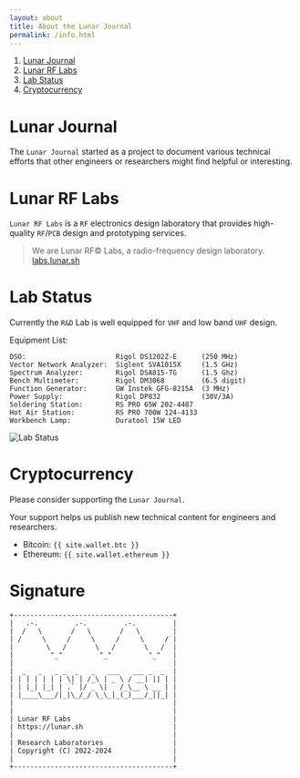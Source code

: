 ```yaml
---
layout: about
title: About the Lunar Journal
permalink: /info.html
---
```


<meta name="robots" content="noindex">

1. [Lunar Journal](#lunar-journal)
2. [Lunar RF Labs](#lunar-rf-labs)
3. [Lab Status](#lab-status)
4. [Cryptocurrency](#cryptocurrency)

# Lunar Journal

The `Lunar Journal` started as a project to document various technical efforts that
other engineers or researchers might find helpful or interesting.

# Lunar RF Labs

`Lunar RF Labs` is a `RF` electronics design laboratory that provides high-quality `RF`/`PCB`
design and prototyping services. 

> We are Lunar RF© Labs, a radio-frequency design laboratory.<br>
[labs.lunar.sh](https://labs.lunar.sh)

# Lab Status

Currently the `R&D` Lab is well equipped for `VHF` and low band `UHF` design.

Equipment List:

```
DSO:                      Rigol DS1202Z-E      (250 MHz)
Vector Network Analyzer:  Siglent SVA1015X     (1.5 GHz)
Spectrum Analyzer:        Rigol DSA815-TG      (1.5 Ghz)
Bench Multimeter:         Rigol DM3068         (6.5 digit)
Function Generator:       GW Instek GFG-8215A  (3 MHz)
Power Supply:             Rigol DP832          (30V/3A)
Soldering Station:        RS PRO 65W 202-4487
Hot Air Station:          RS PRO 700W 124-4133
Workbench Lamp:           Duratool 15W LED
```

![Lab Status](https://journal.lunar.sh/images/personal/lab_latest.JPG)

# Cryptocurrency

Please consider supporting the `Lunar Journal`. 

Your support helps us publish new technical content for engineers and researchers.

* Bitcoin: `{{ site.wallet.btc }}`
* Ethereum: `{{ site.wallet.ethereum }}`

# Signature

```
+---------------------------------------+
|   .-.         .-.         .-.         |
|  /   \       /   \       /   \        |
| /     \     /     \     /     \     / |
|        \   /       \   /       \   /  |
|         "_"         "_"         "_"   |
|                                       |
|  _   _   _ _  _   _   ___   ___ _  _  |
| | | | | | | \| | /_\ | _ \ / __| || | |
| | |_| |_| | .` |/ _ \|   /_\__ \ __ | |
| |____\___/|_|\_/_/ \_\_|_(_)___/_||_| |
|                                       |
|                                       |
| Lunar RF Labs                         |
| https://lunar.sh                      |
|                                       |
| Research Laboratories                 |
| Copyright (C) 2022-2024               |
|                                       |
+---------------------------------------+
```
